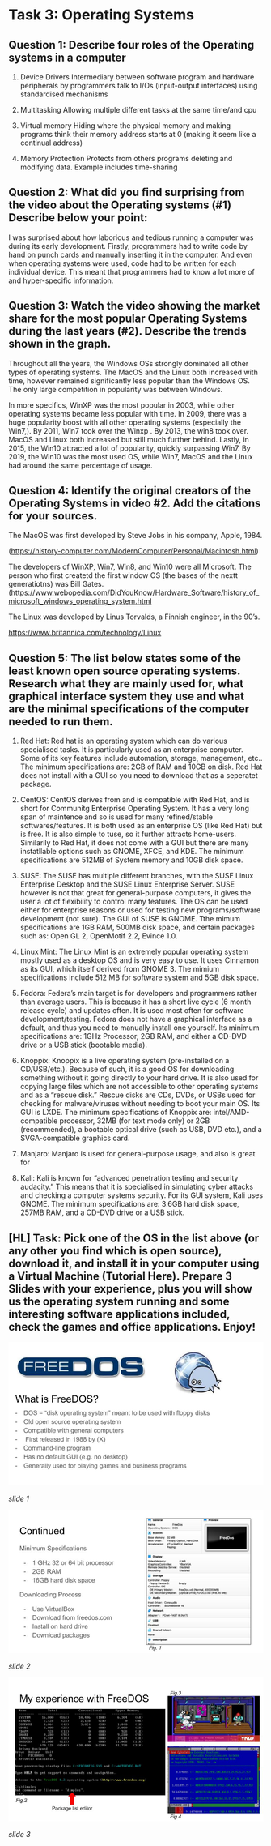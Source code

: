 # Task 3: Operating Systems

## Question 1: Describe four roles of the Operating systems in a computer

1. Device Drivers
Intermediary between software program and hardware peripherals by programmers talk to I/Os (input-output interfaces) using standardised mechanisms 

1. Multitasking 
Allowing multiple different tasks at the same time/and cpu 

1. Virtual memory
Hiding where the physical memory and making programs think their memory address starts at 0 (making it seem like a continual address) 

1. Memory Protection 
Protects from others programs deleting and modifying data. Example includes time-sharing 

## Question 2: What did you find surprising from the video about the Operating systems (#1) Describe below your point:

I was surprised about how laborious and tedious running a computer was during its early development. Firstly, programmers had to write code by hand on punch cards and manually inserting it in the computer. And even when operating systems were used, code had to be written for each individual device. This meant that programmers had to know a lot more of and hyper-specific information. 

## Question 3: Watch the video showing the market share for the most popular Operating Systems during the last years (#2). Describe the trends shown in the graph.

Throughout all the years, the Windows OSs strongly dominated all other types of operating systems. The MacOS and the Linux both increased with time, however remained significantly less popular than the Windows OS. The only large competition in popularity was between Windows. 

In more specifics, WinXP was the most popular in 2003, while other operating systems became less popular with time.  In 2009, there was a  huge popularity boost with all other operating systems (especially the Win7,). By 2011, Win7 took over the Winxp . By 2013, the win8 took over. MacOS and Linux both increased but still much further behind. Lastly, in 2015, the Win10 attracted a lot of popularity,  quickly surpassing Win7. By 2019, the Win10 was the most used OS, while Win7, MacOS and the Linux had around the same percentage of usage. 

## Question 4: Identify the original creators of the Operating Systems in video #2. Add the citations for your sources.

The MacOS was first developed by Steve Jobs in his company, Apple, 1984. 

(https://history-computer.com/ModernComputer/Personal/Macintosh.html) 

The developers of WinXP, Win7, Win8, and Win10 were all Microsoft. The person who first createtd the first window OS (the bases of the nextt generatiotns) was Bill Gates.  
(https://www.webopedia.com/DidYouKnow/Hardware_Software/history_of_microsoft_windows_operating_system.html

The Linux was developed by Linus Torvalds, a Finnish engineer, in the 90’s. 

https://www.britannica.com/technology/Linux

## Question 5: The list below states some of the least known open source operating systems. Research what they are mainly used for, what graphical interface system they use and what are the minimal specifications of the computer needed to run them. 
1. Red Hat: Red hat is an operating system which can do various specialised tasks. It is particularly used as an enterprise computer. Some of its key features include automation, storage, management, etc.. The minimum specifications are: 2GB of RAM and 10GB on disk. Red Hat does not install with a GUI so you need to download that as a seperatet package. 

1. CentOS: CentOS derives from and is compatible with Red Hat, and is short for Communitg Enterprise Operating System. It has a very long span of maintence and so is used for many refined/stable softwares/features. It is both used as an enterprise OS (like Red Hat) but is free. It is also simple to tuse, so it further attracts home-users. Similarily to Red Hat, it does not come with a GUI but there are many instatllable options such as GNOME, XFCE, and KDE. The minimum specifications are 512MB of System memory and 10GB disk space. 

1. SUSE: The SUSE has multiple different branches, with the SUSE Linux Enterprise Desktop and the SUSE Linux Enterprise Server. SUSE however is not that great for general-purpose computers, it gives the user a lot of flexibility to control many features. The OS can be used either for enterprise reasons or used for testing new programs/software development (not sure). The GUI of SUSE is GNOME. Tthe mimum specifications are 1GB RAM, 500MB disk space, and certain packages such as: Open GL 2, OpenMotif 2.2, Evince 1.0. 

1. Linux Mint: The Linux Mint is an extremely popular operating system mostly used as a desktop OS and is very easy to use. It uses Cinnamon as its GUI, which itself derived from GNOME 3. The mimium specifications include 512 MB for software system and 5GB disk space. 

1. Fedora: Federa’s main target is for developers and programmers rather than average users. This is because it has a short live cycle (6 month release cycle) and updates often. It is used most often for software development/testing. Fedora does not have a graphical interface as a default, and thus you need to manually install one yourself. Its minimum specifications are: 1GHz Processor, 2GB RAM, and either a CD-DVD drive or a USB stick (bootable media). 

1. Knoppix: Knoppix is a live operating system (pre-installed on a CD/USB/etc.). Because of such, it is a good OS for downloading something without it going directly to your hard drive. It is also used for copying large files which are not accessible to other operating systems and as a “rescue disk.” Rescue disks are CDs, DVDs, or USBs used for checking for malware/viruses without needing to boot your main OS. Its GUI is LXDE. The minimum specifications of Knoppix are: intel/AMD-compatible processor, 32MB (for text mode only) or 2GB (recommended), a bootable optical drive (such as USB, DVD etc.), and a SVGA-compatible graphics card. 

1. Manjaro: Manjaro is used for general-purpose usage, and also is great for 

1. Kali: Kali is known for “advanced penetration testing and security audacity.” This means that it is specialised in simulating cyber attacks and checking a computer systems security. For its GUI system, Kali uses GNOME. The minimum specifications are: 3.6GB hard disk space, 257MB RAM, and a CD-DVD drive or a USB stick. 

## [HL] Task: Pick one of the OS in the list above (or any other you find which is open source), download it, and install it in your computer using a Virtual Machine (Tutorial Here). Prepare 3 Slides with your experience, plus you will show us the operating system running and some interesting software applications included, check the games and office applications. Enjoy!

![Diagram](https://github.com/isabelandreatta1/Unit-1/blob/master/HL%20OS%20Presentation.jpg) 

*slide 1* 

![Diagram](https://github.com/isabelandreatta1/Unit-1/blob/master/HL%20OS%20Presentation%20(1).jpg) 

*slide 2* 

![Diagram](https://github.com/isabelandreatta1/Unit-1/blob/master/HL%20OS%20Presentation%20(2).jpg) 

*slide 3* 

